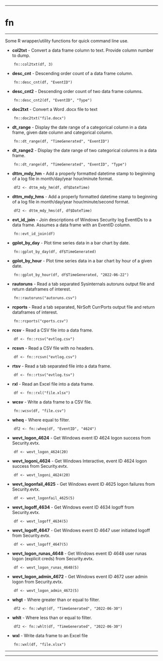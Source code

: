 
***

# fn

***

Some R wrapper/utility functions for quick command line use.

* **col2txt** - Convert a data frame column to text.  Provide column number to dump.

```
    fn::col2txt(df, 3)
```

* **desc_cnt** - Descending order count of a data frame column.

```
    fn::desc_cnt(df, "EventID")
```

* **desc_cnt2** - Descending order count of two data frame columns.

```
    fn::desc_cnt2(df, "EventID", "Type")
```

* **doc2txt** - Convert a Word .docx file to text

```
    fn::doc2txt("file.docx")
```

* **dt_range** - Display the date range of a categorical column in a data frame, given date column and categorical column.

```
    fn::dt_range(df, "TimeGenerated", "EventID")
```

* **dt_range2** - Display the date range of two categorical columns in a data frame.

```
    fn::dt_range(df, "TimeGenerated", "EventID", "Type")
```

* **dttm_mdy_hm** - Add a properly formatted datetime stamp to beginning of a log file in month/day/year hour/minute format. 

```
    df2 <- dttm_mdy_hm(df, df$DateTime)
```

* **dttm_mdy_hms** - Add a properly formatted datetime stamp to beginning of a log file in month/day/year hour/minute/second format. 

```
    df2 <- dttm_mdy_hms(df, df$DateTime)
```

* **evt_id_join** - Join descriptions of Windows Security log EventIDs to a data frame.  Assumes a data frame with an EventID column.

```
    fn::evt_id_join(df)
```

* **gplot_by_day** - Plot time series data in a bar chart by date.

```
    fn::gplot_by_day(df, df$TimeGenerated)    
```

* **gplot_by_hour** - Plot time series data in a bar chart by hour of a given date.

```
    fn::gplot_by_hour(df, df$TimeGenerated, "2022-06-22")
```

* **rautoruns** - Read a tab separated Sysinternals autoruns output file and return dataframes of interest.  

```
    fn::rautoruns("autoruns.csv")
```

* **rcports** - Read a tab separated, NirSoft CurrPorts output file and return dataframes of interest.  

```
    fn::rcports("cports.csv")
```

* **rcsv** - Read a CSV file into a data frame.  

```
    df <- fn::rcsv("evtlog.csv")
```

* **rcsvn** - Read a CSV file with no headers.  

```
    df <- fn::rcsvn("evtlog.csv")
```

* **rtsv** - Read a tab separated file into a data frame.  

```
    df <- fn::rtsv("evtlog.tsv")
```

* **rxl** - Read an Excel file into a data frame.

```
    df <- fn::rxl("file.xlsx")
```

* **wcsv** - Write a data frame to a CSV file.

```
    fn::wcsv(df, "file.csv")
```

* **wheq** - Where equal to filter.

```
    df2 <- fn::wheq(df, "EventID", "4624")
```

* **wevt_logon_4624** - Get Windows event ID 4624 logon success from Security.evtx.

```
    df <- wevt_logon_4624(20)
```

* **wevt_logoni_4624** - Get Windows Interactive, event ID 4624 logon success from Security.evtx.

```
    df <- wevt_logoni_4624(20)
```

* **wevt_logonfail_4625** - Get Windows event ID 4625 logon failures from Security.evtx.

```
    df <- wevt_logonfail_4625(5)
```

* **wevt_logoff_4634** - Get Windows event ID 4634 logoff from Security.evtx.

```
    df <- wevt_logoff_4634(5)
```

* **wevt_logoff_4647** - Get Windows event ID 4647 user initiated logoff from Security.evtx.

```
    df <- wevt_logoff_4647(5)
```

* **wevt_logon_runas_4648** - Get Windows event ID 4648 user runas logon (explicit creds) from Security.evtx.

```
    df <- wevt_logon_runas_4648(5)
```

* **wevt_logon_admin_4672** - Get Windows event ID 4672 user admin logon from Security.evtx.

```
    df <- wevt_logon_admin_4672(5)
```

* **whgt** - Where greater than or equal to filter. 

```
    df2 <- fn::whgt(df, "TimeGenerated", "2022-06-30")
```

* **whlt** - Where less than or equal to filter.

```
    df2 <- fn::whlt(df, "TimeGenerated", "2022-06-30")
```

* **wxl** - Write data frame to an Excel file

```
    fn::wxl(df, "file.xlsx")
```


***
***
